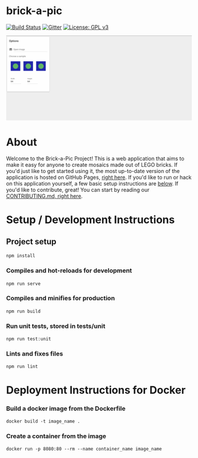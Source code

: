 # brick-a-pic
[![Build Status](https://travis-ci.com/brick-a-pic/brick-a-pic.svg?branch=master)](https://travis-ci.com/brick-a-pic/brick-a-pic)
[![Gitter](https://badges.gitter.im/brick-a-pic-talk/community.svg)](https://gitter.im/brick-a-pic-talk/community?utm_source=badge&utm_medium=badge&utm_campaign=pr-badge)
[![License: GPL v3](https://img.shields.io/badge/License-GPLv3-blue.svg)](https://www.gnu.org/licenses/gpl-3.0)

![](src/assets/brickapic.gif)

# About
Welcome to the Brick-a-Pic Project! This is a web application that aims to make it easy for anyone to create mosaics made out of LEGO bricks. If you'd just like to get started using it, the most up-to-date version of the application is hosted on GitHub Pages, [right here](https://brick-a-pic.github.io/brick-a-pic). If you'd like to run or hack on this application yourself, a few basic setup instructions are [below](#setup-development-instructions). If you'd like to contribute, great! You can start by reading our [CONTRIBUTING.md, right here](CONTRIBUTING.md).


# Setup / Development Instructions
## Project setup
```
npm install
```

### Compiles and hot-reloads for development
```
npm run serve
```

### Compiles and minifies for production
```
npm run build
```

### Run unit tests, stored in tests/unit
```
npm run test:unit
```

### Lints and fixes files
```
npm run lint
```


# Deployment Instructions for Docker
### Build a docker image from the Dockerfile
```
docker build -t image_name .
```

### Create a container from the image
```
docker run -p 8080:80 --rm --name container_name image_name